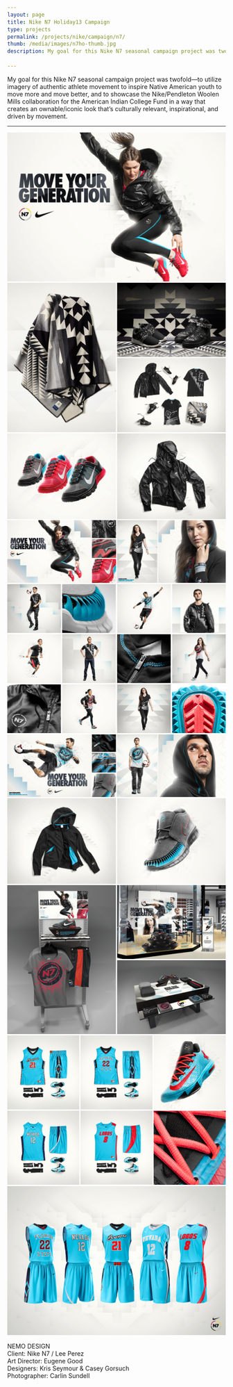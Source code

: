 ```yaml
---
layout: page
title: Nike N7 Holiday13 Campaign
type: projects
permalink: /projects/nike/campaign/n7/
thumb: /media/images/n7ho-thumb.jpg
description: My goal for this Nike N7 seasonal campaign project was twofold—to utilize imagery of authentic athlete movement to inspire Native American youth to move more and move better, and to showcase the Nike/Pendleton Woolen Mills collaboration for the American Indian College Fund in a way that creates an ownable/iconic look that’s culturally relevant, inspirational, and driven by movement.

---
```


My goal for this Nike N7 seasonal campaign project was twofold—to utilize imagery of authentic athlete movement to inspire Native American youth to move more and move better, and to showcase the Nike/Pendleton Woolen Mills collaboration for the American Indian College Fund in a way that creates an ownable/iconic look that’s culturally relevant, inspirational, and driven by movement.

---

![](/media/images/n7_2013_1.jpg) 
![](/media/images/n7_2013_2.jpg)
![](/media/images/n7_2013_3.jpg)
![](/media/images/n7_2013_4.jpg)
![](/media/images/n7_2013_5.jpg)
![](/media/images/n7_2013_6.jpg)
![](/media/images/n7_2013_7.jpg)
![](/media/images/n7_2013_8.jpg)



NEMO DESIGN<br/>
Client: Nike N7 / Lee Perez<br/>
Art Director: Eugene Good<br/>
Designers: Kris Seymour & Casey Gorsuch<br/>
Photographer: Carlin Sundell